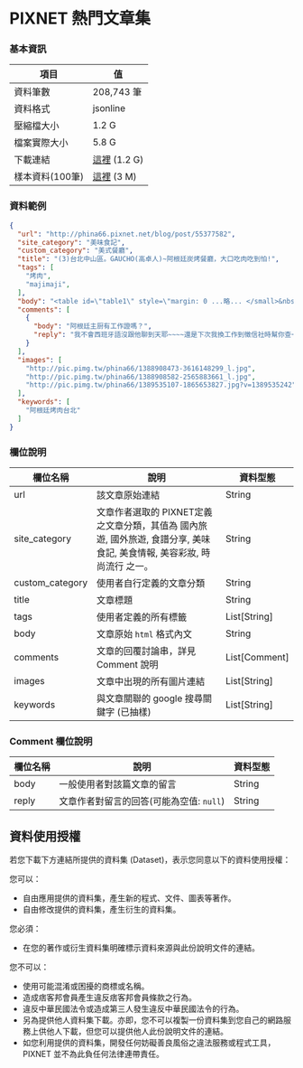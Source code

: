 # PIXNET 熱門文章集


### 基本資訊

項目           | 值
---------------|-------
資料筆數        | 208,743 筆
資料格式        | jsonline
壓縮檔大小      | 1.2 G
檔案實際大小     | 5.8 G
下載連結        | [這裡](https://drive.google.com/open?id=1nRqyFQkg2fGyqv3PZgc3ocmSGmXUvAAe) (1.2 G)
樣本資料(100筆) | [這裡](https://drive.google.com/file/d/1DqQzfIb8u7SybvhK8izZ3NUgb07EBsFL/view) (3 M)

### 資料範例
```json
{
  "url": "http://phina66.pixnet.net/blog/post/55377582",
  "site_category": "美味食記",
  "custom_category": "美式餐廳",
  "title": "(3)台北中山區。GAUCHO(高卓人)~阿根廷炭烤餐廳，大口吃肉吃到怕!",
  "tags": [
    "烤肉",
    "majimaji",
  ],
  "body": "<table id=\"table1\" style=\"margin: 0 ...略... </small>&nbsp;</p>",
  "comments": [
    {
      "body": "阿根廷主厨有工作證嗎？",
      "reply": "我不會西班牙語沒跟他聊到天耶~~~~還是下次我換工作到徵信社時幫你查一下(其實當記者也可以歐??)"
    }
  ],
  "images": [
    "http://pic.pimg.tw/phina66/1388908473-3616148299_l.jpg",
    "http://pic.pimg.tw/phina66/1388908582-2565883661_l.jpg",
    "http://pic.pimg.tw/phina66/1389535107-1865653827.jpg?v=1389535242"
  ],
  "keywords": [
    "阿根廷烤肉台北"
  ]
}

```

### 欄位說明
欄位名稱        |說明                                 |資料型態
---------------|------------------------------------|---------
url            |該文章原始連結                        |String
site_category  |文章作者選取的 PIXNET定義之文章分類，其值為 國內旅遊, 國外旅遊, 食譜分享, 美味食記, 美食情報, 美容彩妝, 時尚流行 之一。        |String
custom_category|使用者自行定義的文章分類                |String
title          |文章標題                             |String
tags           |使用者定義的所有標籤                   |List[String]
body           |文章原始 `html` 格式內文              |String
comments       |文章的回覆討論串，詳見 Comment 說明     |List[Comment]
images         |文章中出現的所有圖片連結                |List[String]
keywords       |與文章關聯的 google 搜尋關鍵字 (已抽樣) |List[String]

### Comment 欄位說明
欄位名稱        |說明                                 |資料型態
---------------|------------------------------------|---------
body           |一般使用者對該篇文章的留言              |String
reply          |文章作者對留言的回答(可能為空值: `null`) |String


## 資料使用授權
若您下載下方連結所提供的資料集 (Dataset)，表示您同意以下的資料使用授權：

您可以：

* 自由應用提供的資料集，產生新的程式、文件、圖表等著作。
* 自由修改提供的資料集，產生衍生的資料集。

您必須：

* 在您的著作或衍生資料集明確標示資料來源與此份說明文件的連結。

您不可以：

* 使用可能混淆或困擾的商標或名稱。
* 造成痞客邦會員產生違反痞客邦會員條款之行為。
* 違反中華民國法令或造成第三人發生違反中華民國法令的行為。
* 另為提供他人資料集下載。亦即，您不可以複製一份資料集到您自己的網路服務上供他人下載，但您可以提供他人此份說明文件的連結。
* 如您利用提供的資料集，開發任何妨礙善良風俗之違法服務或程式工具，PIXNET 並不為此負任何法律連帶責任。
